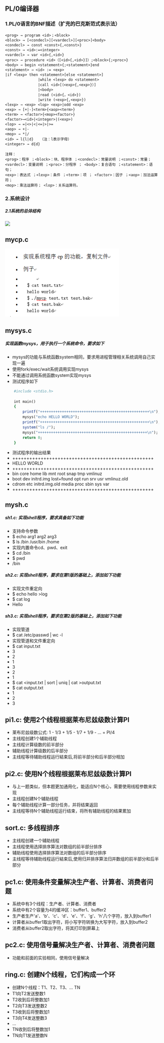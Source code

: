 ## PL/0编译器

### 1.PL/0语言的BNF描述（扩充的巴克斯范式表示法）
```
<prog> → program <id>；<block> 
<block> → [<condecl>][<vardecl>][<proc>]<body>
<condecl> → const <const>{,<const>}
<const> → <id>:=<integer>
<vardecl> → var <id>{,<id>}
<proc> → procedure <id>（[<id>{,<id>}]）;<block>{;<proc>}
<body> → begin <statement>{;<statement>}end
<statement> → <id> := <exp>               
|if <lexp> then <statement>[else <statement>]
               |while <lexp> do <statement>
               |call <id>[（<exp>{,<exp>}）]
               |<body>
               |read (<id>{，<id>})
               |write (<exp>{,<exp>})
<lexp> → <exp> <lop> <exp>|odd <exp>
<exp> → [+|-]<term>{<aop><term>}
<term> → <factor>{<mop><factor>}
<factor>→<id>|<integer>|(<exp>)
<lop> → =|<>|<|<=|>|>=
<aop> → +|-
<mop> → *|/
<id> → l{l|d}   （注：l表示字母）
<integer> → d{d}

注释：
<prog>：程序 ；<block>：块、程序体 ；<condecl>：常量说明 ；<const>：常量；
<vardecl>：变量说明 ；<proc>：分程序 ； <body>：复合语句 ；<statement>：语句；
<exp>：表达式 ；<lexp>：条件 ；<term>：项 ； <factor>：因子 ；<aop>：加法运算符；
<mop>：乘法运算符； <lop>：关系运算符。
```

### 2.系统设计
##### 2.1系统的总体结构
![](https://github.com/PL0-Compiler/Shell/raw/master/pic/1.png)

## mycp.c
![](https://github.com/Mai-Pu/Shell/raw/master/pic/3.png)

## mysys.c
##### 实现函数mysys，用于执行一个系统命令，要求如下
*	mysys的功能与系统函数system相同，要求用进程管理相关系统调用自己实现一遍
*	使用fork/exec/wait系统调用实现mysys
*	不能通过调用系统函数system实现mysys
*	测试程序如下
```ruby
	#include <stdio.h>
	
	int main()
	{
	    printf("++++++++++++++++++++++++++++++++++++++++++++++++++\n");
	    mysys("echo HELLO WORLD");
	    printf("++++++++++++++++++++++++++++++++++++++++++++++++++\n");
	    system("ls /");
	    mysys("++++++++++++++++++++++++++++++++++++++++++++++++++\n");
	    return 0;
	}
```	
*	测试程序的输出结果
*	++++++++++++++++++++++++++++++++++++++++++++++++++
*	HELLO WORLD
*	++++++++++++++++++++++++++++++++++++++++++++++++++
*	bin		core  home	lib	mnt	root	snap	tmp		vmlinuz
*	boot	dev   initrd.img	lost+found	opt	run	srv	usr	vmlinuz.old
*	cdrom	etc   initrd.img.old	media	proc	sbin	sys	var
*	++++++++++++++++++++++++++++++++++++++++++++++++++

## mysh.c
##### sh1.c: 实现shell程序，要求具备如下功能
*	支持命令参数
*	$ echo arg1 arg2 arg3
*	$ ls /bin /usr/bin /home
*	实现内置命令cd、pwd、exit
*	$ cd /bin
*	$ pwd
*	/bin

##### sh2.c: 实现shell程序，要求在第1版的基础上，添加如下功能
*	实现文件重定向
*	$ echo hello >log
*	$ cat log
*	Hello

##### sh3.c: 实现shell程序，要求在第2版的基础上，添加如下功能
*	实现管道
*	$ cat /etc/passwd | wc -l
*	实现管道和文件重定向
*	$ cat input.txt
*	3
*	2
*	1
*	3
*	2
*	1
*	$ cat <input.txt | sort | uniq | cat >output.txt
*	$ cat output.txt
*	1
*	2
*	3

## pi1.c: 使用2个线程根据莱布尼兹级数计算PI
*	莱布尼兹级数公式: 1 - 1/3 + 1/5 - 1/7 + 1/9 - ... = PI/4
*	主线程创建1个辅助线程
*	主线程计算级数的前半部分
*	辅助线程计算级数的后半部分
*	主线程等待辅助线程运行結束后,将前半部分和后半部分相加

## pi2.c: 使用N个线程根据莱布尼兹级数计算PI
*	与上一题类似，但本题更加通用化，能适应N个核心，需要使用线程参数来实现
*	主线程创建N个辅助线程
*	每个辅助线程计算一部分任务，并将结果返回
*	主线程等待N个辅助线程运行结束，将所有辅助线程的结果累加

## sort.c: 多线程排序
*	主线程创建一个辅助线程
*	主线程使用选择排序算法对数组的前半部分排序
*	辅助线程使用选择排序算法对数组的后半部分排序
*	主线程等待辅助线程运行結束后,使用归并排序算法归并数组的前半部分和后半部分

## pc1.c: 使用条件变量解决生产者、计算者、消费者问题
*	系统中有3个线程：生产者、计算者、消费者
*	系统中有2个容量为4的缓冲区：buffer1、buffer2
*	生产者生产'a'、'b'、'c'、‘d'、'e'、'f'、'g'、'h'八个字符，放入到buffer1
*	计算者从buffer1取出字符，将小写字符转换为大写字符，放入到buffer2
*	消费者从buffer2取出字符，将其打印到屏幕上

## pc2.c: 使用信号量解决生产者、计算者、消费者问题
*	功能和前面的实验相同，使用信号量解决

## ring.c: 创建N个线程，它们构成一个环
*	创建N个线程：T1、T2、T3、… TN
*	T1向T2发送整数1
*	T2收到后将整数加1
*	T2向T3发送整数2
*	T3收到后将整数加1
*	T3向T4发送整数3
*	…
*	TN收到后将整数加1
*	TN向T1发送整数N
